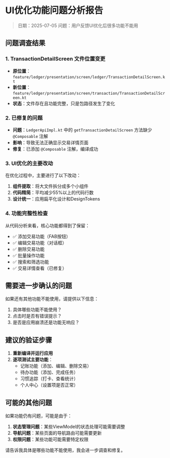 # UI优化功能问题分析报告

> 日期：2025-07-05
> 问题：用户反馈UI优化后很多功能不能用

## 问题调查结果

### 1. TransactionDetailScreen 文件位置变更
- **原位置**：`feature/ledger/presentation/screen/ledger/TransactionDetailScreen.kt`
- **新位置**：`feature/ledger/presentation/screen/transaction/TransactionDetailScreen.kt`
- **状态**：文件存在且功能完整，只是包路径发生了变化

### 2. 已修复的问题
- **问题**：`LedgerApiImpl.kt` 中的 `getTransactionDetailScreen` 方法缺少 `@Composable` 注解
- **影响**：导致无法正确显示交易详情页面
- **修复**：已添加 `@Composable` 注解，编译成功

### 3. UI优化的主要改动
在优化过程中，主要进行了以下改动：
1. **组件提取**：将大文件拆分成多个小组件
2. **代码精简**：平均减少55%以上的代码行数
3. **设计统一**：应用扁平化设计和DesignTokens

### 4. 功能完整性检查
从代码分析来看，核心功能都得到了保留：
- ✅ 添加交易功能（FAB按钮）
- ✅ 编辑交易功能（对话框）
- ✅ 删除交易功能
- ✅ 批量操作功能
- ✅ 搜索和筛选功能
- ✅ 交易详情查看（已修复）

## 需要进一步确认的问题

如果还有其他功能不能使用，请提供以下信息：
1. 具体哪些功能不能使用？
2. 点击时是否有错误提示？
3. 是否是应用崩溃还是功能无响应？

## 建议的验证步骤

1. **重新编译并运行应用**
2. **逐项测试主要功能**：
   - 记账功能（添加、编辑、删除交易）
   - 待办功能（添加、完成任务）
   - 习惯追踪（打卡、查看统计）
   - 个人中心（设置项是否正常）

## 可能的其他问题

如果功能仍有问题，可能是由于：
1. **状态管理问题**：某些ViewModel的状态处理可能需要调整
2. **导航问题**：某些页面的导航路由可能需要更新
3. **权限问题**：某些功能可能需要特定权限

请告诉我具体是哪些功能不能使用，我会进一步调查和修复。